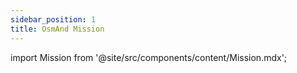 ```yaml
---
sidebar_position: 1
title: OsmAnd Mission
---
```

import Mission from '@site/src/components/content/Mission.mdx';

<Mission/>
